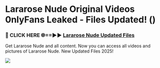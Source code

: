 # Lararose Nude Original Videos 0nlyFans Leaked - Files Updated! ()

<h3>🔴 CLICK HERE 🌐==►► <a href="https://tinyurl.com/2p9ay9w9" rel="nofollow">Lararose Nude Updated Files</a></h3>

Get Lararose Nude and all content. Now you can access all videos and pictures of Lararose Nude. New Updated Files 2025!

[![](https://i.imgur.com/KQgVmj3.gif)](https://tinyurl.com/2p9ay9w9)
